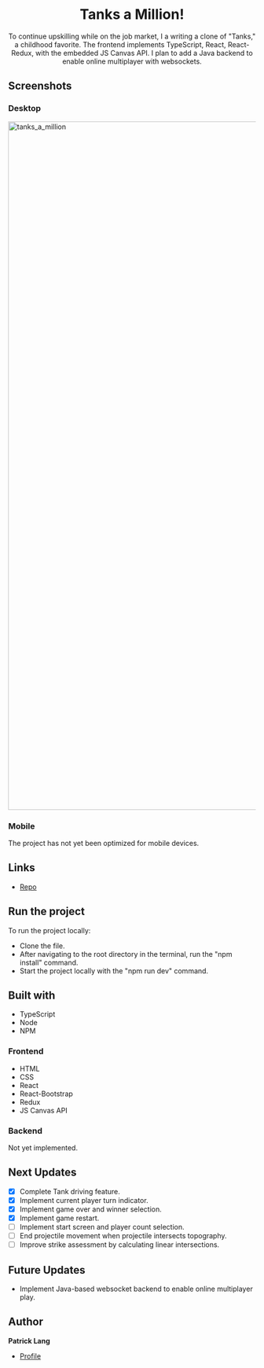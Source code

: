 <h1 align="center">Tanks a Million!</h1>

<p align="center">To continue upskilling while on the job market, I a writing a clone of "Tanks," a childhood favorite. The frontend implements TypeScript, React, React-Redux, with the embedded JS Canvas API. I plan to add a Java backend to enable online multiplayer with websockets.</p>

## Screenshots

### Desktop
<img width="1401" alt="tanks_a_million" src="https://github.com/user-attachments/assets/3057169c-0b00-4b3a-9d84-c9bbd5ce6fe6">

  
### Mobile
The project has not yet been optimized for mobile devices.

## Links

- [Repo](https://github.com/patricklang87/tanks_2 "Tanks a Million!") 


## Run the project

To run the project locally:

- Clone the file.
- After navigating to the root directory in the terminal, run the "npm install" command.
- Start the project locally with the "npm run dev" command.

## Built with

- TypeScript
- Node
- NPM

### Frontend
- HTML
- CSS
- React
- React-Bootstrap
- Redux
- JS Canvas API


### Backend 
Not yet implemented.

## Next Updates

- [x] Complete Tank driving feature.
- [x] Implement current player turn indicator.
- [x] Implement game over and winner selection.
- [x] Implement game restart.
- [ ] Implement start screen and player count selection.
- [ ] End projectile movement when projectile intersects topography.
- [ ] Improve strike assessment by calculating linear intersections.

## Future Updates

- Implement Java-based websocket backend to enable online multiplayer play.
 
## Author

**Patrick Lang**

- [Profile](https://github.com/patricklang87 "Patrick Lang")
